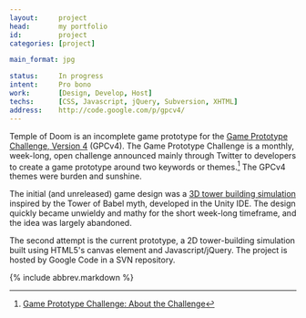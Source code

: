 ```yaml
---
layout:     project
head:       my portfolio
id:         project
categories: [project]

main_format: jpg

status:     In progress
intent:     Pro bono
work:       [Design, Develop, Host]
techs:      [CSS, Javascript, jQuery, Subversion, XHTML]
address:    http://code.google.com/p/gpcv4/
---
```

Temple of Doom is an incomplete game prototype for the [Game Prototype Challenge, Version 4](http://gameprototypechallenge.com/v4) (GPCv4). The Game Prototype Challenge is a monthly, week-long, open challenge announced mainly through Twitter to developers to create a game prototype around two keywords or themes.[^1] The GPCv4 themes were burden and sunshine.

The initial (and unreleased) game design was a [3D tower building simulation](http://www.youtube.com/watch?v=pMK-MxFYGus) inspired by the Tower of Babel myth, developed in the Unity IDE. The design quickly became unwieldy and mathy for the short week-long timeframe, and the idea was largely abandoned.

The second attempt is the current prototype, a 2D tower-building simulation built using HTML5's canvas element and Javascript/jQuery. The project is hosted by Google Code in a SVN repository.

[^1]: [Game Prototype Challenge: About the Challenge](http://gameprototypechallenge.com/about)

{% include abbrev.markdown %}
